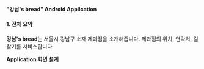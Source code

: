 #### "강남's bread" Android Application
#### 1. 전체 요약
**강남's bread**는 서울시 강남구 소재 제과점을 소개해줍니다. 제과점의 위치, 연락처, 길찾기를 서비스합니다.

**Application 화면 설계**

